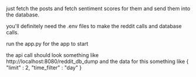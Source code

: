 just fetch the posts and fetch sentiment scores for them and send them into the database.

you'll definitely need the .env files to make the reddit calls and database calls.

run the app.py for the app to start

the api call should look something like http://localhost:8080/reddit_db_dump and the data for this something like { "limit" : 2, "time_filter" : "day" }